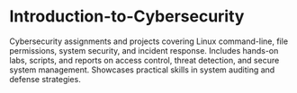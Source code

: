 # Introduction-to-Cybersecurity
Cybersecurity assignments and projects covering Linux command-line, file permissions, system security, and incident response. Includes hands-on labs, scripts, and reports on access control, threat detection, and secure system management. Showcases practical skills in system auditing and defense strategies.
